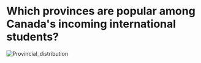 # Which provinces are popular among Canada's incoming international students? 

![Provincial_distribution](https://github.com/sejaldavla/Data-Visualization-Projects/assets/77356703/0c5e9932-0894-4cf9-8fd5-0ad8efee094f)

